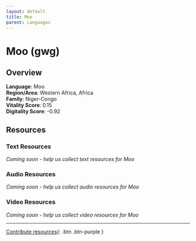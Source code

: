 ```yaml
---
layout: default
title: Moo
parent: Languages
---
```


# Moo (gwg)

## Overview

**Language**: Moo  
**Region/Area**: Western Africa, Africa  
**Family**: Niger-Congo  
**Vitality Score**: 0.15  
**Digitality Score**: -0.92  

## Resources

### Text Resources
*Coming soon - help us collect text resources for Moo*

### Audio Resources
*Coming soon - help us collect audio resources for Moo*

### Video Resources
*Coming soon - help us collect video resources for Moo*

---

[Contribute resources](https://fairtrain.github.io/){: .btn .btn-purple }
